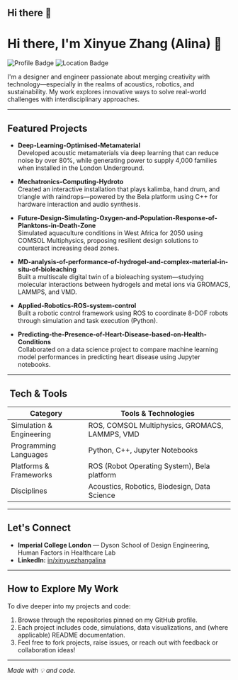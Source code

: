 ## Hi there 👋

# Hi there, I'm Xinyue Zhang (Alina) 👋

![Profile Badge](https://img.shields.io/badge/Imperial%20College%20London-2022--2026-blue)
![Location Badge](https://img.shields.io/badge/Location-London%2C%20UK-orange)

I'm a designer and engineer passionate about merging creativity with technology—especially in the realms of acoustics, robotics, and sustainability. My work explores innovative ways to solve real-world challenges with interdisciplinary approaches.

---

##  Featured Projects

- **Deep-Learning-Optimised-Metamaterial**  
  Developed acoustic metamaterials via deep learning that can reduce noise by over 80%, while generating power to supply 4,000 families when installed in the London Underground.

- **Mechatronics-Computing-Hydroto**  
  Created an interactive installation that plays kalimba, hand drum, and triangle with raindrops—powered by the Bela platform using C++ for hardware interaction and audio synthesis.

- **Future-Design-Simulating-Oxygen-and-Population-Response-of-Planktons-in-Death-Zone**  
  Simulated aquaculture conditions in West Africa for 2050 using COMSOL Multiphysics, proposing resilient design solutions to counteract increasing dead zones.

- **MD-analysis-of-performance-of-hydrogel-and-complex-material-in-situ-of-bioleaching**  
  Built a multiscale digital twin of a bioleaching system—studying molecular interactions between hydrogels and metal ions via GROMACS, LAMMPS, and VMD.

- **Applied-Robotics-ROS-system-control**  
  Built a robotic control framework using ROS to coordinate 8-DOF robots through simulation and task execution (Python).

- **Predicting-the-Presence-of-Heart-Disease-based-on-Health-Conditions**  
  Collaborated on a data science project to compare machine learning model performances in predicting heart disease using Jupyter notebooks.

---

## ​ Tech & Tools

| Category                  | Tools & Technologies                               |
|---------------------------|----------------------------------------------------|
| Simulation & Engineering | ROS, COMSOL Multiphysics, GROMACS, LAMMPS, VMD     |
| Programming Languages     | Python, C++, Jupyter Notebooks                     |
| Platforms & Frameworks    | ROS (Robot Operating System), Bela platform        |
| Disciplines               | Acoustics, Robotics, Biodesign, Data Science       |

---

##  Let's Connect

- **Imperial College London** — Dyson School of Design Engineering, Human Factors in Healthcare Lab  
- **LinkedIn:** [in/xinyuezhangalina](https://www.linkedin.com/in/xinyuezhangalina)  

---

##  How to Explore My Work

To dive deeper into my projects and code:

1. Browse through the repositories pinned on my GitHub profile.
2. Each project includes code, simulations, data visualizations, and (where applicable) README documentation.
3. Feel free to fork projects, raise issues, or reach out with feedback or collaboration ideas!

---

*Made with 💡 and code.*


